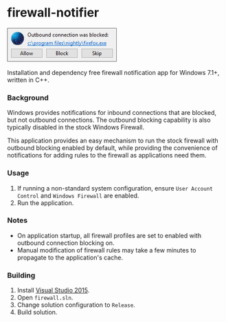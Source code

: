 # firewall-notifier

![picture alt](https://raw.githubusercontent.com/nkga/firewall-notifier/master/doc/img/notification.png "Notification sample")

Installation and dependency free firewall notification app for Windows 7.1+, written in C++.

### Background
Windows provides notifications for inbound connections that are blocked, but not outbound connections.
The outbound blocking capability is also typically disabled in the stock Windows Firewall.

This application provides an easy mechanism to run the stock firewall with outbound blocking enabled by default,
while providing the convenience of notifications for adding rules to the firewall as applications need them.

### Usage

1. If running a non-standard system configuration, ensure `User Account Control` and `Windows Firewall` are enabled.
2. Run the application.

### Notes

- On application startup, all firewall profiles are set to enabled with outbound connection blocking on.
- Manual modification of firewall rules may take a few minutes to propagate to the application's cache.

### Building

1. Install [Visual Studio 2015](https://www.visualstudio.com/en-us/products/visual-studio-community-vs.aspx).
2. Open `firewall.sln`.
3. Change solution configuration to `Release`.
4. Build solution.
